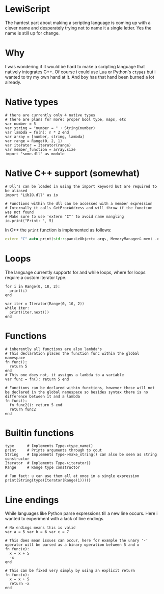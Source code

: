 # LewiScript
The hardest part about making a scripting language is coming up with a clever name and desperately trying not to name it a single letter. Yes the name is still up for change.

# Why
I was wondering if it would be hard to make a scripting language that natively integrates C++. Of course i could use Lua or Python's ``ctypes`` but i wanted to try my own hand at it. And boy has that hand been burned a lot already.

# Native types
```
# there are currently only 4 native types
# there are plans for more: proper bool type, maps, etc
var number = 5 
var string = "number = " + String(number) 
var lambda = fn(n): n * 2 end
var array = [number, string, lambda]
var range = Range(0, 2, 1)
var iterator = Iterator(range)
var member_function = array.size
import "some.dll" as module
```

# Native C++ support (somewhat)
```
# Dll's can be loaded in using the import keyword but are required to be aliased
import "LibIO.dll" as io

# Functions within the dll can be accessed with a member expression
# Internally it calls GetProcAddress and will throw if the function was not found
# Make sure to use 'extern "C"' to avoid name mangling
io.print("Print: ", 5)
```
In C++ the ``print`` function is implemented as follows:
```cpp
extern "C" auto print(std::span<LeObject> args, MemoryManager& mem) -> LeObject
```

# Loops
The language currently supports for and while loops, where for loops require a custom iterator type.
```
for i in Range(0, 10, 2):
  print(i)
end

var iter = Iterator(Range(0, 10, 2))
while iter:
  print(iter.next())
end
```

# Functions
```
# inherently all functions are also lambda's
# This declaration places the function func within the global namespace
fn func():
  return 5
end
# This one does not, it assigns a lambda to a variable
var func = fn(): return 5 end

# Functions can be declared within functions, however those will not be declared in the global namespace so besides syntax there is no difference between it and a lambda
fn func():
  fn func2(): return 5 end
  return func2
end
```

# Builtin functions
```
type      # Implements Type->type_name()
print     # Prints arguments through to cout
String    # Implements Type->make_string() can also be seen as string constructor
Iterator  # Implements Type->iterator()
Range     # Range type constructor

# Fun fact: u can use them all at once in a single expression
print(String(type(Iterator(Range(1)))))
```

# Line endings
While languages like Python parse expressions till a new line occurs. Here i wanted to experiment with a lack of line endings. 
```
# No endings means this is valid
var a = 5 var b = 6 var c = 7

# This does mean issues can occur, here for example the unary '-' operator will be parsed as a binary operation between 5 and x
fn func(x):
  x = x + 5
  -x
end

# This can be fixed very simply by using an explicit return
fn func(x):
  x = x + 5
  return -x
end
```
